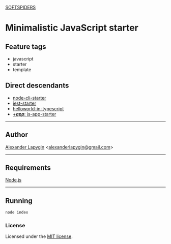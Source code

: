 [SOFTSPIDERS](https://github.com/softspiders/softspiders)

# Minimalistic JavaScript starter

## Feature tags

- javascript
- starter
- template

## Direct descendants

- [node-cli-starter](https://github.com/softspiders/node-cli-starter)
- [jest-starter](https://github.com/softspiders/jest-starter)
- [helloworld-in-typescript](https://github.com/softspiders/helloworld-in-typescript)
- [+***app***: js-app-starter](https://github.com/softspiders/js-app-starter)

---

## Author

[Alexander Lapygin](https://github.com/AlexanderLapygin) <<alexanderlapygin@gmail.com>>

---

## Requirements

[Node.js](https://nodejs.org/en/download/package-manager/)

---

## Running

```sh
node index
```

### License

Licensed under the [MIT license](./LICENSE).
